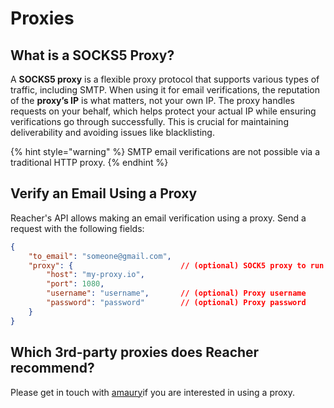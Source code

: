 # Proxies

## What is a SOCKS5 Proxy?

A **SOCKS5 proxy** is a flexible proxy protocol that supports various types of traffic, including SMTP. When using it for email verifications, the reputation of the **proxy’s IP** is what matters, not your own IP. The proxy handles requests on your behalf, which helps protect your actual IP while ensuring verifications go through successfully. This is crucial for maintaining deliverability and avoiding issues like blacklisting.

{% hint style="warning" %}
SMTP email verifications are not possible via a traditional HTTP proxy.
{% endhint %}

## Verify an Email Using a Proxy

Reacher's API allows making an email verification using a proxy. Send a request with the following fields:

```json
{
    "to_email": "someone@gmail.com",
    "proxy": {                        // (optional) SOCK5 proxy to run the verification through, default is empty
        "host": "my-proxy.io",
        "port": 1080,
        "username": "username",       // (optional) Proxy username
        "password": "password"        // (optional) Proxy password
    }
}
```

## Which 3rd-party proxies does Reacher recommend?

Please get in touch with [amaury](https://app.gitbook.com/u/F1LnsqPFtfUEGlcILLswbbp5cgk2 "mention")if you are interested in using a proxy.

